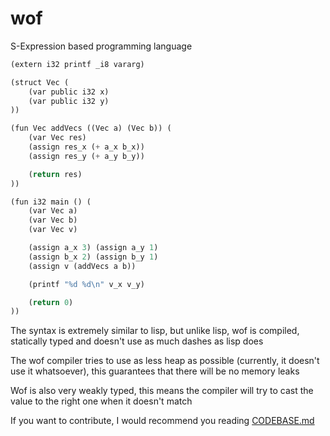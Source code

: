 # wof
S-Expression based programming language 
```lisp
(extern i32 printf _i8 vararg)

(struct Vec (
	(var public i32 x)
	(var public i32 y)
))

(fun Vec addVecs ((Vec a) (Vec b)) (
	(var Vec res)
	(assign res_x (+ a_x b_x))
	(assign res_y (+ a_y b_y))

	(return res)
))

(fun i32 main () (
	(var Vec a)
	(var Vec b)
	(var Vec v)

	(assign a_x 3) (assign a_y 1)
	(assign b_x 2) (assign b_y 1)
	(assign v (addVecs a b))

	(printf "%d %d\n" v_x v_y)

	(return 0)
))
```
The syntax is extremely similar to lisp, but unlike lisp, wof is compiled, statically typed and doesn't use as much dashes as lisp does

The wof compiler tries to use as less heap as possible (currently, it doesn't use it whatsoever), this guarantees that there will be no memory leaks

Wof is also very weakly typed, this means the compiler will try to cast the value to the right one when it doesn't match

If you want to contribute, I would recommend you reading [CODEBASE.md](docs/CODEBASE.md)
